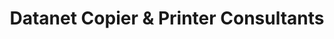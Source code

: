 ---
title: "Datanet Copier & Printer Consultants"
url: /northridge/datanet-copier-und-printer-consultants/
shop: Kopieren
---